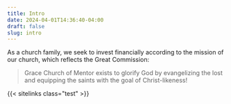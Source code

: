 ```yaml
---
title: Intro
date: 2024-04-01T14:36:40-04:00
draft: false
slug: intro
---
```

As a church family, we seek to invest financially according to the mission of our
church, which reflects the Great Commission:

> Grace Church of Mentor exists to glorify God by evangelizing the lost and
> equipping the saints with the goal of Christ-likeness!

{{< sitelinks class="test" >}}